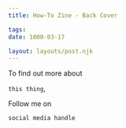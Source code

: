 ```yaml
---
title: How-To Zine - Back Cover

tags:
date: 1000-03-17

layout: layouts/post.njk
---
```


To find out more about

`this thing`,

Follow me on

`social media handle`